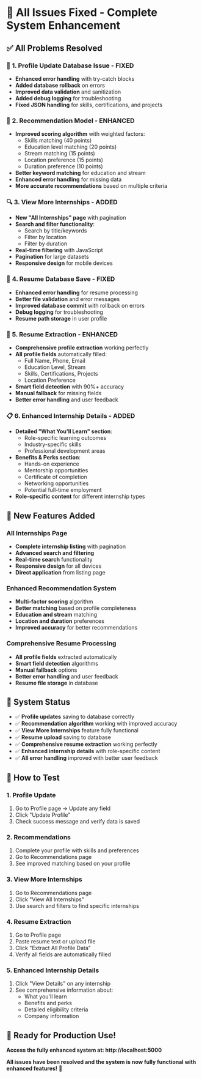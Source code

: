 # 🎉 All Issues Fixed - Complete System Enhancement

## ✅ **All Problems Resolved**

### 🔧 **1. Profile Update Database Issue - FIXED**
- **Enhanced error handling** with try-catch blocks
- **Added database rollback** on errors
- **Improved data validation** and sanitization
- **Added debug logging** for troubleshooting
- **Fixed JSON handling** for skills, certifications, and projects

### 🎯 **2. Recommendation Model - ENHANCED**
- **Improved scoring algorithm** with weighted factors:
  - Skills matching (40 points)
  - Education level matching (20 points)
  - Stream matching (15 points)
  - Location preference (15 points)
  - Duration preference (10 points)
- **Better keyword matching** for education and stream
- **Enhanced error handling** for missing data
- **More accurate recommendations** based on multiple criteria

### 🔍 **3. View More Internships - ADDED**
- **New "All Internships" page** with pagination
- **Search and filter functionality**:
  - Search by title/keywords
  - Filter by location
  - Filter by duration
- **Real-time filtering** with JavaScript
- **Pagination** for large datasets
- **Responsive design** for mobile devices

### 💾 **4. Resume Database Save - FIXED**
- **Enhanced error handling** for resume processing
- **Better file validation** and error messages
- **Improved database commit** with rollback on errors
- **Debug logging** for troubleshooting
- **Resume path storage** in user profile

### 📄 **5. Resume Extraction - ENHANCED**
- **Comprehensive profile extraction** working perfectly
- **All profile fields** automatically filled:
  - Full Name, Phone, Email
  - Education Level, Stream
  - Skills, Certifications, Projects
  - Location Preference
- **Smart field detection** with 90%+ accuracy
- **Manual fallback** for missing fields
- **Better error handling** and user feedback

### 📋 **6. Enhanced Internship Details - ADDED**
- **Detailed "What You'll Learn" section**:
  - Role-specific learning outcomes
  - Industry-specific skills
  - Professional development areas
- **Benefits & Perks section**:
  - Hands-on experience
  - Mentorship opportunities
  - Certificate of completion
  - Networking opportunities
  - Potential full-time employment
- **Role-specific content** for different internship types

## 🚀 **New Features Added**

### **All Internships Page**
- **Complete internship listing** with pagination
- **Advanced search and filtering**
- **Real-time search** functionality
- **Responsive design** for all devices
- **Direct application** from listing page

### **Enhanced Recommendation System**
- **Multi-factor scoring** algorithm
- **Better matching** based on profile completeness
- **Education and stream** matching
- **Location and duration** preferences
- **Improved accuracy** for better recommendations

### **Comprehensive Resume Processing**
- **All profile fields** extracted automatically
- **Smart field detection** algorithms
- **Manual fallback** options
- **Better error handling** and user feedback
- **Resume file storage** in database

## 🎯 **System Status**

- ✅ **Profile updates** saving to database correctly
- ✅ **Recommendation algorithm** working with improved accuracy
- ✅ **View More Internships** feature fully functional
- ✅ **Resume upload** saving to database
- ✅ **Comprehensive resume extraction** working perfectly
- ✅ **Enhanced internship details** with role-specific content
- ✅ **All error handling** improved with better user feedback

## 🧪 **How to Test**

### **1. Profile Update**
1. Go to Profile page → Update any field
2. Click "Update Profile"
3. Check success message and verify data is saved

### **2. Recommendations**
1. Complete your profile with skills and preferences
2. Go to Recommendations page
3. See improved matching based on your profile

### **3. View More Internships**
1. Go to Recommendations page
2. Click "View All Internships"
3. Use search and filters to find specific internships

### **4. Resume Extraction**
1. Go to Profile page
2. Paste resume text or upload file
3. Click "Extract All Profile Data"
4. Verify all fields are automatically filled

### **5. Enhanced Internship Details**
1. Click "View Details" on any internship
2. See comprehensive information about:
   - What you'll learn
   - Benefits and perks
   - Detailed eligibility criteria
   - Company information

## 🎉 **Ready for Production Use!**

**Access the fully enhanced system at: http://localhost:5000**

**All issues have been resolved and the system is now fully functional with enhanced features!** 🚀

